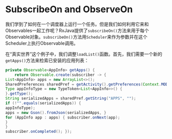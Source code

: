 # SubscribeOn and ObserveOn

我们学到了如何在一个调度器上运行一个任务。但是我们如何利用它来和Observables一起工作呢？RxJava提供了`subscribeOn()`方法来用于每个Observable对象。`subscribeOn()`方法用`Scheduler`来作为参数并在这个Scheduler上执行Observable调用。

在“真实世界”这个例子中，我们调整`loadList()`函数。首先，我们需要一个新的`getApps()`方法来检索已安装的应用列表：

```java
private Observable<AppInfo> getApps() { 
    return Observable.create(subscriber -> {
List<AppInfo> apps = new ArrayList<>();
SharedPreferences sharedPref = getActivity().getPreferences(Context.MODE_PRIVATE);
Type appInfoType = new TypeToken<List<AppInfo>>() {
}.getType();
String serializedApps = sharedPref.getString("APPS", "");
if (!"".equals(serializedApps)) {
appInfoType);
apps = new Gson().fromJson(serializedApps, }
for (AppInfo app : apps) { subscriber.onNext(app);
}
}
subscriber.onCompleted(); });
```
